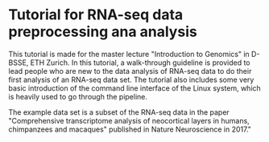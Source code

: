 # Tutorial for RNA-seq data preprocessing ana analysis
This tutorial is made for the master lecture "Introduction to Genomics" in D-BSSE, ETH Zurich. In this tutorial, a walk-through guideline is provided to lead people who are new to the data analysis of RNA-seq data to do their first analysis of an RNA-seq data set. The tutorial also includes some very basic introduction of the command line interface of the Linux system, which is heavily used to go through the pipeline.

The example data set is a subset of the RNA-seq data in the paper "Comprehensive transcriptome analysis of neocortical layers in humans, chimpanzees and macaques" published in Nature Neuroscience in 2017."

